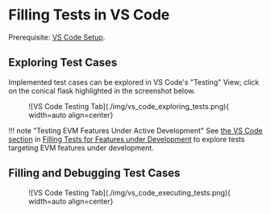 # Filling Tests in VS Code

Prerequisite: [VS Code Setup](../getting_started/setup_vs_code.md).

## Exploring Test Cases

Implemented test cases can be explored in VS Code's "Testing" View; click on the conical flask highlighted in the screenshot below.

<figure markdown>  <!-- markdownlint-disable MD033 (MD033=no-inline-html) -->
 ![VS Code Testing Tab](./img/vs_code_exploring_tests.png){ width=auto align=center}
</figure>

!!! note "Testing EVM Features Under Active Development"
     See [the VS Code section](./filling_tests_dev_fork.md#vs-code-setup) in [Filling Tests for Features under Development](./filling_tests_dev_fork.md) to explore tests targeting EVM features under development.

## Filling and Debugging Test Cases

<figure markdown>
 ![VS Code Testing Tab](./img/vs_code_executing_tests.png){ width=auto align=center}
</figure>
